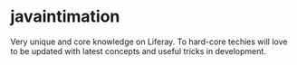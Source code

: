 # javaintimation
Very unique and core knowledge on Liferay. To hard-core techies will love to be updated with latest concepts and useful tricks in development.
